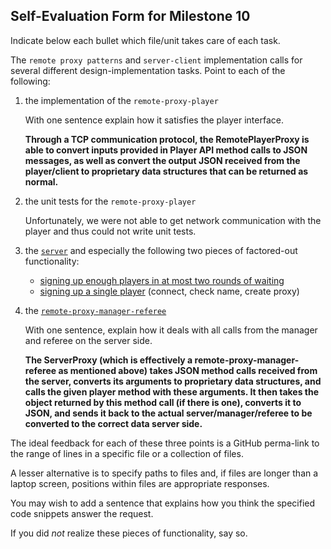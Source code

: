 ## Self-Evaluation Form for Milestone 10

Indicate below each bullet which file/unit takes care of each task.

The `remote proxy patterns` and `server-client` implementation calls for several
different design-implementation tasks. Point to each of the following:

1. the implementation of the `remote-proxy-player`

    With one sentence explain how it satisfies the player interface.

    **Through a TCP communication protocol, the RemotePlayerProxy is able to convert inputs provided in Player API
    method calls to JSON messages, as well as convert the output JSON received from the player/client to proprietary
    data structures that can be returned as normal.**

2. the unit tests for the `remote-proxy-player`

    Unfortunately, we were not able to get network communication with the player and thus could not write unit tests.

3. the [`server`](https://github.ccs.neu.edu/CS4500-F21/saguaro/blob/e34200ceb102af87f28ba015e0874b054221c07e/Trains/Remote/server.py) and especially the following two pieces of factored-out
   functionality:

    - [signing up enough players in at most two rounds of waiting](https://github.ccs.neu.edu/CS4500-F21/saguaro/blob/e34200ceb102af87f28ba015e0874b054221c07e/Trains/Remote/server.py#L110)
    - [signing up a single player](https://github.ccs.neu.edu/CS4500-F21/saguaro/blob/e34200ceb102af87f28ba015e0874b054221c07e/Trains/Remote/server.py#L163) (connect, check name, create proxy)

4. the [`remote-proxy-manager-referee`](https://github.ccs.neu.edu/CS4500-F21/saguaro/blob/e34200ceb102af87f28ba015e0874b054221c07e/Trains/Remote/server_proxy.py)

    With one sentence, explain how it deals with all calls from the manager and referee on the server side.

    **The ServerProxy (which is effectively a remote-proxy-manager-referee as mentioned above) takes JSON method calls received from the server, converts its arguments
    to proprietary data structures, and calls the given player method with these arguments. It then takes the object returned by this method call (if there is one), converts
    it to JSON, and sends it back to the actual server/manager/referee to be converted to the correct data server side.**

The ideal feedback for each of these three points is a GitHub
perma-link to the range of lines in a specific file or a collection of
files.

A lesser alternative is to specify paths to files and, if files are
longer than a laptop screen, positions within files are appropriate
responses.

You may wish to add a sentence that explains how you think the
specified code snippets answer the request.

If you did _not_ realize these pieces of functionality, say so.

